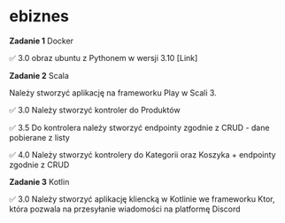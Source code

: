 # ebiznes

**Zadanie 1** Docker

:white_check_mark: 3.0 obraz ubuntu z Pythonem w wersji 3.10
[Link] 


**Zadanie 2** Scala

Należy stworzyć aplikację na frameworku Play w Scali 3. 

:white_check_mark: 3.0 Należy stworzyć kontroler do Produktów

:white_check_mark: 3.5 Do kontrolera należy stworzyć endpointy zgodnie z CRUD - dane pobierane z listy

:white_check_mark: 4.0 Należy stworzyć kontrolery do Kategorii oraz Koszyka + endpointy zgodnie z CRUD


**Zadanie 3** Kotlin

:white_check_mark: 3.0 Należy stworzyć aplikację kliencką w Kotlinie we frameworku Ktor, która pozwala na przesyłanie wiadomości na platformę Discord
